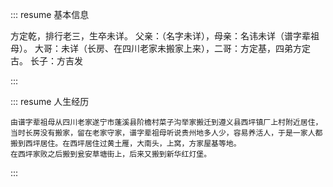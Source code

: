 ::: resume 基本信息

方定乾，排行老三，生卒未详。
父亲：（名字未详），母亲：名讳未详（谱字辈祖母）。
大哥：未详（长房、在四川老家未搬家上来），二哥：方定基，四弟方定古。
长子：方吉发

:::

::: resume 人生经历

    由谱字辈祖母从四川老家遂宁市蓬溪县阶檐村菜子沟举家搬迁到遵义县西坪镇厂上村附近居住，当时长房没有搬家，留在老家守家，谱字辈祖母听说贵州地多人少，容易养活人，于是一家人都搬到西坪居住。在西坪居住过黄土雁，大南头，上窝，方家屋基等地。
    在西坪家败之后搬到瓮安草塘街上，后来又搬到新华红灯堡。

:::
